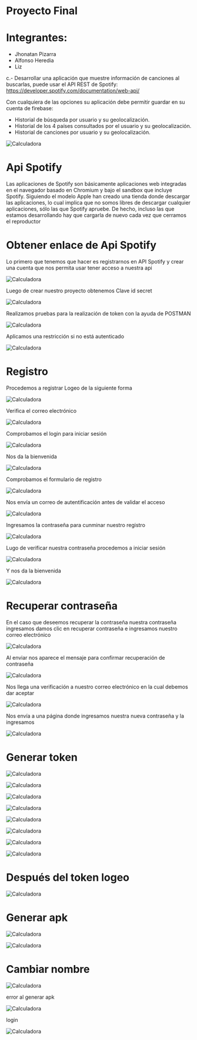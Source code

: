 # Proyecto Final

# Integrantes:
- Jhonatan Pizarra
- Alfonso Heredia
- Liz 

c.- Desarrollar una aplicación que muestre información de canciones al buscarlas, puede usar
el API REST de Spotify: https://developer.spotify.com/documentation/web-api/

Con cualquiera de las opciones su aplicación debe permitir guardar en su cuenta de firebase:
- Historial de búsqueda por usuario y su geolocalización.
- Historial de los 4 países consultados por el usuario y su geolocalización.
- Historial de canciones por usuario y su geolocalización.

![Calculadora](https://github.com/Aheredia05/Calculadora-mejorada/blob/master/topicos/spotify-logo.png)

# Api Spotify

Las aplicaciones de Spotify son básicamente aplicaciones web integradas en el navegador basado en Chromium y bajo el sandbox que incluye Spotify. Siguiendo el modelo Apple han creado una tienda donde descargar las aplicaciones, lo cual implica que no somos libres de descargar cualquier aplicaciones, sólo las que Spotify apruebe. De hecho, incluso las que estamos desarrollando hay que cargarla de nuevo cada vez que cerramos el reproductor

# Obtener enlace de Api Spotify
Lo primero que tenemos que hacer es registrarnos en API Spotify y crear una cuenta que nos permita usar tener acceso a nuestra api

![Calculadora](https://github.com/Aheredia05/Calculadora-mejorada/blob/master/topicos/1.png)

Luego de crear nuestro proyecto obtenemos Clave id secret

![Calculadora](https://github.com/Aheredia05/Calculadora-mejorada/blob/master/topicos/a.png)

Realizamos pruebas para la realización de token con la ayuda de POSTMAN

![Calculadora](https://github.com/Aheredia05/Calculadora-mejorada/blob/master/topicos/2.png)

Aplicamos una restricción si no está autenticado

![Calculadora](https://github.com/Aheredia05/Calculadora-mejorada/blob/master/topicos/3.png)

# Registro

Procedemos a registrar Logeo de la siguiente forma

![Calculadora](https://github.com/Aheredia05/Calculadora-mejorada/blob/master/topicos/4.png)

Verifica el correo electrónico

![Calculadora](https://github.com/Aheredia05/Calculadora-mejorada/blob/master/topicos/5.png)

Comprobamos el login para iniciar sesión 

![Calculadora](https://github.com/Aheredia05/Calculadora-mejorada/blob/master/topicos/6.png)

Nos da la bienvenida 

![Calculadora](https://github.com/Aheredia05/Calculadora-mejorada/blob/master/topicos/7.png)

Comprobamos el formulario de registro

![Calculadora](https://github.com/Aheredia05/Calculadora-mejorada/blob/master/topicos/8.png)

Nos envía un correo de autentificación antes de validar el acceso 

![Calculadora](https://github.com/Aheredia05/Calculadora-mejorada/blob/master/topicos/9.png)

Ingresamos la contraseña para cunminar nuestro registro

![Calculadora](https://github.com/Aheredia05/Calculadora-mejorada/blob/master/topicos/10.png)

Lugo de verificar nuestra contraseña procedemos a iniciar sesión 

![Calculadora](https://github.com/Aheredia05/Calculadora-mejorada/blob/master/topicos/11.png)

Y nos da la bienvenida

![Calculadora](https://github.com/Aheredia05/Calculadora-mejorada/blob/master/topicos/12.png)

# Recuperar contraseña

En el caso que deseemos recuperar la contraseña nuestra contraseña ingresamos damos clic en recuperar contraseña e ingresamos nuestro correo electrónico 

![Calculadora](https://github.com/Aheredia05/Calculadora-mejorada/blob/master/topicos/13.png)


Al enviar nos aparece el mensaje para confirmar recuperación de contraseña

![Calculadora](https://github.com/Aheredia05/Calculadora-mejorada/blob/master/topicos/14.png)

Nos llega una verificación a nuestro correo electrónico en la cual debemos dar aceptar

![Calculadora](https://github.com/Aheredia05/Calculadora-mejorada/blob/master/topicos/15.png)

Nos envía a una página donde ingresamos nuestra nueva contraseña y la ingresamos

![Calculadora](https://github.com/Aheredia05/Calculadora-mejorada/blob/master/topicos/16.png)

# Generar token

![Calculadora](https://github.com/Aheredia05/Calculadora-mejorada/blob/master/topicos/17.png)


![Calculadora](https://github.com/Aheredia05/Calculadora-mejorada/blob/master/topicos/199.png)


![Calculadora](https://github.com/Aheredia05/Calculadora-mejorada/blob/master/topicos/18.png)


![Calculadora](https://github.com/Aheredia05/Calculadora-mejorada/blob/master/topicos/20.png)


![Calculadora](https://github.com/Aheredia05/Calculadora-mejorada/blob/master/topicos/21.png)


![Calculadora](https://github.com/Aheredia05/Calculadora-mejorada/blob/master/topicos/22.png)


![Calculadora](https://github.com/Aheredia05/Calculadora-mejorada/blob/master/topicos/23.png)

![Calculadora](https://github.com/Aheredia05/Calculadora-mejorada/blob/master/topicos/24.png)

# Después del token logeo

![Calculadora](https://github.com/Aheredia05/Calculadora-mejorada/blob/master/topicos/25.png)

# Generar apk

![Calculadora](https://github.com/Aheredia05/Calculadora-mejorada/blob/master/topicos/26.png)


![Calculadora](https://github.com/Aheredia05/Calculadora-mejorada/blob/master/topicos/27.png)

# Cambiar nombre

![Calculadora](https://github.com/Aheredia05/Calculadora-mejorada/blob/master/topicos/28.png)

error al generar apk

![Calculadora](https://github.com/Aheredia05/Calculadora-mejorada/blob/master/topicos/29.png)

login

![Calculadora](https://github.com/Aheredia05/Calculadora-mejorada/blob/master/topicos/30.png)

